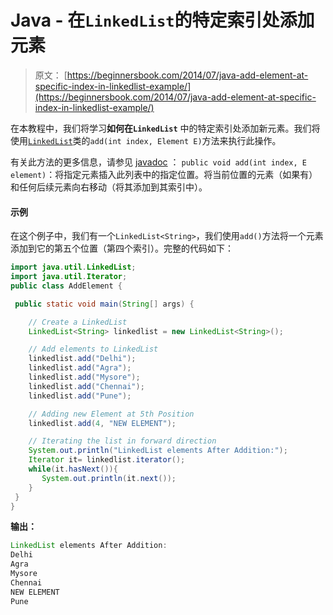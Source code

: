# Java - 在`LinkedList`的特定索引处添加元素

> 原文： [https://beginnersbook.com/2014/07/java-add-element-at-specific-index-in-linkedlist-example/](https://beginnersbook.com/2014/07/java-add-element-at-specific-index-in-linkedlist-example/)

在本教程中，我们将学习**如何在`LinkedList`** 中的特定索引处添加新元素。我们将使用[`LinkedList`](https://beginnersbook.com/2013/12/linkedlist-in-java-with-example/)类的`add(int index, Element E)`方法来执行此操作。

有关此方法的更多信息，请参见 [javadoc](https://docs.oracle.com/javase/7/docs/api/java/util/LinkedList.html#add(int,%20E)) ：
`public void add(int index, E element)`：将指定元素插入此列表中的指定位置。将当前位置的元素（如果有）和任何后续元素向右移动（将其添加到其索引中）。

#### 示例

在这个例子中，我们有一个`LinkedList<String>`，我们使用`add()`方法将一个元素添加到它的第五个位置（第四个索引）。完整的代码如下：

```java
import java.util.LinkedList;
import java.util.Iterator;
public class AddElement {

 public static void main(String[] args) {

    // Create a LinkedList
    LinkedList<String> linkedlist = new LinkedList<String>();

    // Add elements to LinkedList
    linkedlist.add("Delhi");
    linkedlist.add("Agra");
    linkedlist.add("Mysore");
    linkedlist.add("Chennai");
    linkedlist.add("Pune");

    // Adding new Element at 5th Position 
    linkedlist.add(4, "NEW ELEMENT");

    // Iterating the list in forward direction
    System.out.println("LinkedList elements After Addition:");
    Iterator it= linkedlist.iterator();
    while(it.hasNext()){
       System.out.println(it.next());
    }
 }
}
```

**输出：**

```java
LinkedList elements After Addition:
Delhi
Agra
Mysore
Chennai
NEW ELEMENT
Pune
```